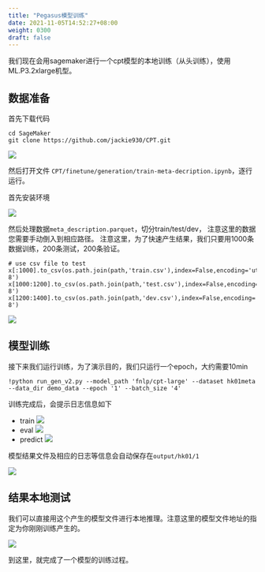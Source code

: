 ```yaml
---
title: "Pegasus模型训练"
date: 2021-11-05T14:52:27+08:00
weight: 0300
draft: false
---
```


我们现在会用sagemaker进行一个cpt模型的本地训练（从头训练），使用ML.P3.2xlarge机型。


## 数据准备 

首先下载代码
```
cd SageMaker
git clone https://github.com/jackie930/CPT.git
```

![](../pics/05CPT/3.png)

然后打开文件 `CPT/finetune/generation/train-meta-decription.ipynb`，逐行运行。

首先安装环境

![](../pics/05CPT/4.png)

然后处理数据`meta_description.parquet`，切分train/test/dev， 注意这里的数据您需要手动倒入到相应路径。
注意这里，为了快速产生结果，我们只要用1000条数据训练，200条测试，200条验证。
```
# use csv file to test 
x[:1000].to_csv(os.path.join(path,'train.csv'),index=False,encoding='utf-8')
x[1000:1200].to_csv(os.path.join(path,'test.csv'),index=False,encoding='utf-8')
x[1200:1400].to_csv(os.path.join(path,'dev.csv'),index=False,encoding='utf-8')
```

![](../pics/05CPT/5.png)

## 模型训练

接下来我们运行训练，为了演示目的，我们只运行一个epoch，大约需要10min
```
!python run_gen_v2.py --model_path 'fnlp/cpt-large' --dataset hk01meta --data_dir demo_data --epoch '1' --batch_size '4' 
```

训练完成后，会提示日志信息如下
* train
![](../pics/05CPT/6.png)
* eval
![](../pics/05CPT/7.png)
* predict
![](../pics/05CPT/8.png)

模型结果文件及相应的日志等信息会自动保存在`output/hk01/1`

![](../pics/05CPT/9.png)

## 结果本地测试

我们可以直接用这个产生的模型文件进行本地推理。注意这里的模型文件地址的指定为你刚刚训练产生的。

![](../pics/05CPT/10.png)

到这里，就完成了一个模型的训练过程。